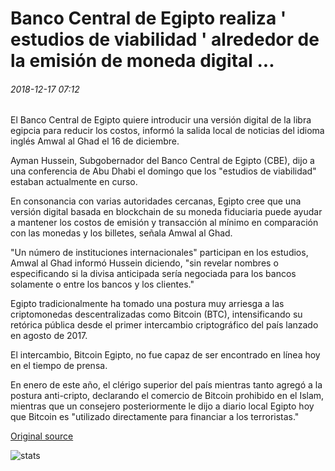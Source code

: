 # Banco Central de Egipto realiza ' estudios de viabilidad ' alrededor de la emisión de moneda digital ...

###### 2018-12-17 07:12

El Banco Central de Egipto quiere introducir una versión digital de la libra egipcia para reducir los costos, informó la salida local de noticias del idioma inglés Amwal al Ghad el 16 de diciembre.

Ayman Hussein, Subgobernador del Banco Central de Egipto (CBE), dijo a una conferencia de Abu Dhabi el domingo que los "estudios de viabilidad" estaban actualmente en curso.

En consonancia con varias autoridades cercanas, Egipto cree que una versión digital basada en blockchain de su moneda fiduciaria puede ayudar a mantener los costos de emisión y transacción al mínimo en comparación con las monedas y los billetes, señala Amwal al Ghad.

"Un número de instituciones internacionales" participan en los estudios, Amwal al Ghad informó Hussein diciendo, "sin revelar nombres o especificando si la divisa anticipada sería negociada para los bancos solamente o entre los bancos y los clientes."

Egipto tradicionalmente ha tomado una postura muy arriesga a las criptomonedas descentralizadas como Bitcoin (BTC), intensificando su retórica pública desde el primer intercambio criptográfico del país lanzado en agosto de 2017.

El intercambio, Bitcoin Egipto, no fue capaz de ser encontrado en línea hoy en el tiempo de prensa.

En enero de este año, el clérigo superior del país mientras tanto agregó a la postura anti-cripto, declarando el comercio de Bitcoin prohibido en el Islam, mientras que un consejero posteriormente le dijo a diario local Egipto hoy que Bitcoin es "utilizado directamente para financiar a los terroristas."

[Original source](https://cointelegraph.com/news/egypts-central-bank-conducting-feasibility-studies-around-digital-currency-issuance)

![stats](https://c.statcounter.com/11760860/0/a89fa40b/1/ "stats")